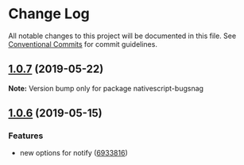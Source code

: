 # Change Log

All notable changes to this project will be documented in this file.
See [Conventional Commits](https://conventionalcommits.org) for commit guidelines.

## [1.0.7](https://github.com/Akylas/nativescript-bugsnag/compare/v1.0.6...v1.0.7) (2019-05-22)

**Note:** Version bump only for package nativescript-bugsnag





## [1.0.6](https://github.com/Akylas/nativescript-bugsnag/compare/v1.0.5...v1.0.6) (2019-05-15)


### Features

* new options for notify ([6933816](https://github.com/Akylas/nativescript-bugsnag/commit/6933816))
